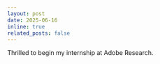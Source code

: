 ```yaml
---
layout: post
date: 2025-06-16
inline: true
related_posts: false
---
```


Thrilled to begin my internship at Adobe Research.
